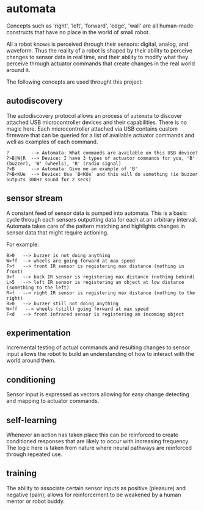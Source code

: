 # automata

Concepts such as 'right', 'left', 'forward', 'edge', 'wall' are all human-made constructs that have no place in the world of small robot. 

All a robot knows is perceived through their sensors: digital, analog, and waveform. Thus the reality of a robot is shaped by their ability to perceive changes to sensor data in real time, and their ability to modify what they perceive through actuator commands that create changes in the real world around it.

The following concepts are used throught this project:

## autodiscovery

The autodiscovery protocol allows an process of `automata` to discover attached USB microcontroller devices and their capabilities. There is no magic here. Each microcontroller attached via USB contains custom firmware that can be queried for a list of available actuator commands and well as examples of each command. 

```
?        --> Automata: What commands are available on this USB device?
?>B|W|R  --> Device: I have 3 types of actuator commands for you, 'B' (buzzer), 'W' (wheels), 'R' (radio signal)
?<B      --> Automata: Give me an example of 'B' 
?>B<KUe  --> Device: Use `B<KUe` and this will do something (ie buzzer outputs 300Hz sound for 2 secs)
```

## sensor stream

A constant feed of sensor data is pumped into automata. This is a basic cycle through each sensors outputting data for each at an arbitrary interval. Automata takes care of the pattern matching and highlights changes in sensor data that might require actioning.

For example:

```
B>0   --> buzzer is not doing anything
W>ff  --> wheels are going forward at max speed
F>f   --> front IR sensor is registering max distance (nothing in front)
B>f   --> back IR sensor is registering max distance (nothing behind)
L>5   --> left IR sensor is registering an object at low distance (something to the left)
R>f   --> right IR sensor is registering max distance (nothing to the right)
B>0   --> buzzer still not doing anything
W>ff   --> wheels (still) going forward at max speed
F<d   --> front infrared sensor is registering an incoming object
```

## experimentation

Incremental testing of actual commands and resulting changes to sensor input allows the robot to build an understanding of how to interact with the world around them.

## conditioning

Sensor input is expressed as vectors allowing for easy change detecting and mapping to actuator commands. 

## self-learning

Whenever an action has taken place this can be reinforced to create conditioned responses that are likely to occur with increasing frequency. The logic here is taken from nature where neural pathways are reinforced through repeated use.

## training

The ability to associate certain sensor inputs as positive (pleasure) and negative (pain), allows for reinforcement to be weakened by a human mentor or robot buddy.
